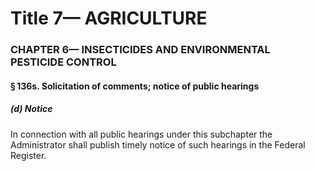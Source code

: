 
# Title 7— AGRICULTURE
### CHAPTER 6— INSECTICIDES AND ENVIRONMENTAL PESTICIDE CONTROL
#### § 136s. Solicitation of comments; notice of public hearings
##### (d) Notice

In connection with all public hearings under this subchapter the Administrator shall publish timely notice of such hearings in the Federal Register.
